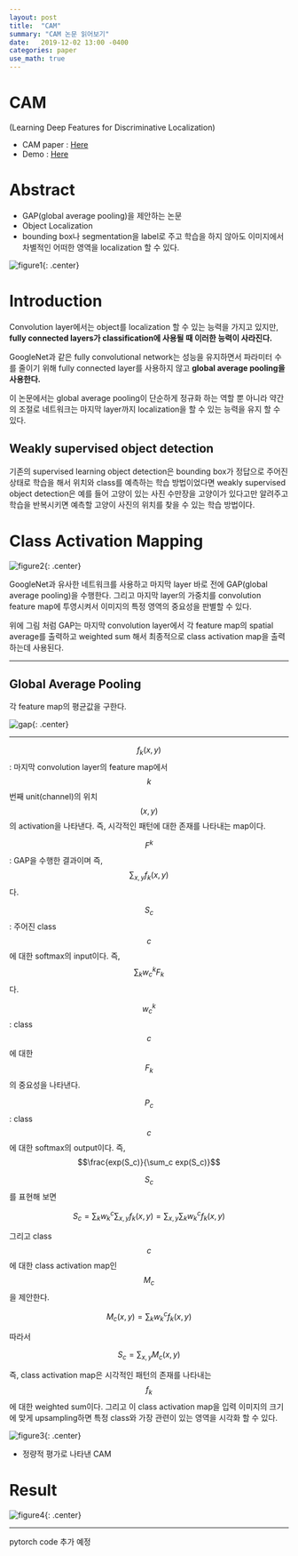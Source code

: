 ```yaml
---
layout: post
title:  "CAM"
summary: "CAM 논문 읽어보기"
date:   2019-12-02 13:00 -0400
categories: paper
use_math: true
---
```


# CAM

(Learning Deep Features for Discriminative Localization)

- CAM paper : [Here](https://arxiv.org/abs/1512.04150)
- Demo : [Here](http://places.csail.mit.edu/demo.html)

# Abstract
- GAP(global average pooling)을 제안하는 논문
- Object Localization
- bounding box나 segmentation을 label로 주고 학습을 하지 않아도 이미지에서 차별적인 어떠한 영역을 localization 할 수 있다.



![figure1](https://github.com/jjeamin/jjeamin.github.io/raw/master/_posts/post_img/cam/figure1.PNG){: .center}



# Introduction

Convolution layer에서는 object를 localization 할 수 있는 능력을 가지고 있지만, **fully connected layers가 classification에 사용될 때 이러한 능력이 사라진다.**

GoogleNet과 같은 fully convolutional network는 성능을 유지하면서 파라미터 수를 줄이기 위해 fully connected layer를 사용하지 않고 **global average pooling을 사용한다.**

이 논문에서는 global average pooling이 단순하게 정규화 하는 역할 뿐 아니라 약간의 조절로 네트워크는 마지막 layer까지 localization을 할 수 있는 능력을 유지 할 수 있다.

## Weakly supervised object detection

기존의 supervised learning object detection은 bounding box가 정답으로 주어진 상태로 학습을 해서 위치와 class를 예측하는 학습 방법이었다면 weakly supervised object detection은 예를 들어 고양이 있는 사진 수만장을 고양이가 있다고만 알려주고 학습을 반복시키면 예측할 고양이 사진의 위치를 찾을 수 있는 학습 방법이다.


# Class Activation Mapping



![figure2](https://github.com/jjeamin/jjeamin.github.io/raw/master/_posts/post_img/cam/figure2.PNG){: .center}



GoogleNet과 유사한 네트워크를 사용하고 마지막 layer 바로 전에 GAP(global average pooling)을 수행한다. 그리고 마지막 layer의 가중치를 convolution feature map에 투영시켜서 이미지의 특정 영역의 중요성을 판별할 수 있다.

위에 그림 처럼 GAP는 마지막 convolution layer에서 각 feature map의 spatial average를 출력하고 weighted sum 해서 최종적으로 class activation map을 출력하는데 사용된다.

---

## Global Average Pooling

각 feature map의 평균값을 구한다.



![gap](https://github.com/jjeamin/jjeamin.github.io/raw/master/_posts/post_img/cam/gap.PNG){: .center}



---

$$f_k(x,y)$$: 마지막 convolution layer의 feature map에서 $$k$$번째 unit(channel)의 위치 $$(x,y)$$의 activation을 나타낸다. 즉, 시각적인 패턴에 대한 존재를 나타내는 map이다.

$$F^k$$: GAP을 수행한 결과이며 즉, $$\sum_{x,y} f_k(x,y)$$다.

$$S_c$$: 주어진 class $$c$$에 대한 softmax의 input이다. 즉, $$\sum_{k} w_c^k F_k$$다.

$$w_c^k$$: class $$c$$에 대한 $$F_k$$의 중요성을 나타낸다.

$$P_c$$: class $$c$$에 대한 softmax의 output이다. 즉, $$\frac{exp(S_c)}{\sum_c exp(S_c)}$$

$$S_c$$를 표현해 보면

$$S_c = \sum_k w^c_k \sum_{x,y} f_k(x,y) = \sum_{x,y}\sum_k w^c_k f_k(x,y)$$

그리고 class $$c$$에 대한 class activation map인 $$M_c$$을 제안한다.

$$M_c (x,y) = \sum_k w^c_k f_k(x,y)$$

따라서

$$S_c = \sum_{x,y} M_c(x,y)$$

즉, class activation map은 시각적인 패턴의 존재를 나타내는 $$f_k$$에 대한 weighted sum이다. 그리고 이 class activation map을 입력 이미지의 크기에 맞게 upsampling하면 특정 class와 가장 관련이 있는 영역을 시각화 할 수 있다.



![figure3](https://github.com/jjeamin/jjeamin.github.io/raw/master/_posts/post_img/cam/figure3.PNG){: .center}



- 정량적 평가로 나타낸 CAM

# Result


![figure4](https://github.com/jjeamin/jjeamin.github.io/raw/master/_posts/post_img/cam/figure4.PNG){: .center}



---

pytorch code 추가 예정
